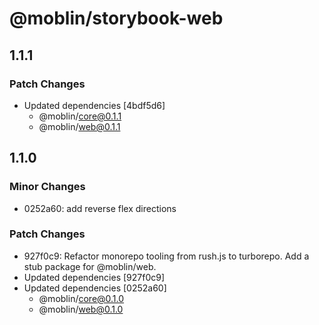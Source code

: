 # @moblin/storybook-web

## 1.1.1

### Patch Changes

- Updated dependencies [4bdf5d6]
  - @moblin/core@0.1.1
  - @moblin/web@0.1.1

## 1.1.0

### Minor Changes

- 0252a60: add reverse flex directions

### Patch Changes

- 927f0c9: Refactor monorepo tooling from rush.js to turborepo. Add a stub package for @moblin/web.
- Updated dependencies [927f0c9]
- Updated dependencies [0252a60]
  - @moblin/core@0.1.0
  - @moblin/web@0.1.0
